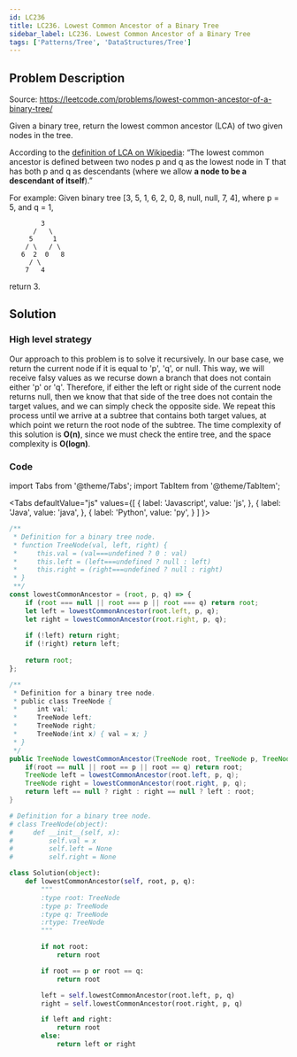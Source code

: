 ```yaml
---
id: LC236
title: LC236. Lowest Common Ancestor of a Binary Tree
sidebar_label: LC236. Lowest Common Ancestor of a Binary Tree
tags: ['Patterns/Tree', 'DataStructures/Tree']
---
```


## Problem Description

Source: https://leetcode.com/problems/lowest-common-ancestor-of-a-binary-tree/

Given a binary tree, return the lowest common ancestor (LCA) of two given nodes in the tree.

According to the <a href="https://en.wikipedia.org/wiki/Lowest_common_ancestor">definition of LCA on Wikipedia</a>: “The lowest common ancestor is defined between two nodes p and q as the lowest node in T that has both p and q as descendants (where we allow **a node to be a descendant of itself**).”

For example: 
Given binary tree [3, 5, 1, 6, 2, 0, 8, null, null, 7, 4], where p = 5, and q = 1,
```
        3
      /   \
     5     1
    / \   / \
   6  2  0   8
     / \
    7   4
```
return 3. 

## Solution

### High level strategy
Our approach to this problem is to solve it recursively. In our base case, we return the current node if it is equal to 'p', 'q', or null. This way, we will receive falsy values as we recurse down a branch that does not contain either 'p' or 'q'. Therefore, if either the left or right side of the current node returns null, then we know that that side of the tree does not contain the target values, and we can simply check the opposite side. We repeat this process until we arrive at a subtree that contains both target values, at which point we return the root node of the subtree. The time complexity of this solution is **O(n)**, since we must check the entire tree, and the space complexity is **O(logn)**. 

### Code
import Tabs from '@theme/Tabs';
import TabItem from '@theme/TabItem';

<Tabs
  defaultValue="js"
  values={[
    { label: 'Javascript', value: 'js', },
    { label: 'Java', value: 'java', },
    { label: 'Python', value: 'py', }
  ]
}>
<TabItem value="js">

```javascript
/**
 * Definition for a binary tree node.
 * function TreeNode(val, left, right) {
 *     this.val = (val===undefined ? 0 : val)
 *     this.left = (left===undefined ? null : left)
 *     this.right = (right===undefined ? null : right)
 * }
 **/
const lowestCommonAncestor = (root, p, q) => {
    if (root === null || root === p || root === q) return root;
    let left = lowestCommonAncestor(root.left, p, q);
    let right = lowestCommonAncestor(root.right, p, q); 
    
    if (!left) return right;
    if (!right) return left;
    
    return root;
};
```
</TabItem>
<TabItem value="java">

```java
/**
 * Definition for a binary tree node.
 * public class TreeNode {
 *     int val;
 *     TreeNode left;
 *     TreeNode right;
 *     TreeNode(int x) { val = x; }
 * }
 */
public TreeNode lowestCommonAncestor(TreeNode root, TreeNode p, TreeNode q) {
    if(root == null || root == p || root == q) return root;
    TreeNode left = lowestCommonAncestor(root.left, p, q);
    TreeNode right = lowestCommonAncestor(root.right, p, q);
    return left == null ? right : right == null ? left : root;
}
```
</TabItem>
<TabItem value="py">

```python
# Definition for a binary tree node.
# class TreeNode(object):
#     def __init__(self, x):
#         self.val = x
#         self.left = None
#         self.right = None

class Solution(object):
    def lowestCommonAncestor(self, root, p, q):
        """
        :type root: TreeNode
        :type p: TreeNode
        :type q: TreeNode
        :rtype: TreeNode
        """

        if not root:
            return root 

        if root == p or root == q: 
            return root 

        left = self.lowestCommonAncestor(root.left, p, q)
        right = self.lowestCommonAncestor(root.right, p, q)

        if left and right:
            return root
        else:
            return left or right
```
</TabItem>
</Tabs>
